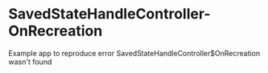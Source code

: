 # SavedStateHandleController-OnRecreation
Example app to reproduce error SavedStateHandleController$OnRecreation wasn't found
